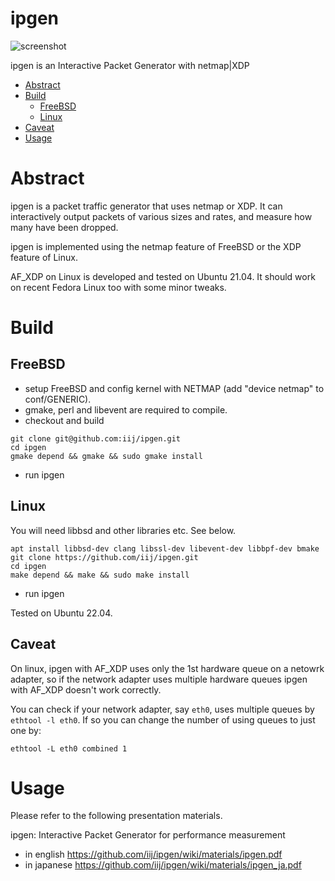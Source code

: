 ipgen
=====
![screenshot](https://github.com/iij/ipgen/wiki/img/screenshot.png)

ipgen is an Interactive Packet Generator with netmap|XDP

- [Abstract](#abstract)
- [Build](#build)
  - [FreeBSD](#freebsd)
  - [Linux](#linux)
- [Caveat](#caveat)
- [Usage](#usage)

# Abstract
ipgen is a packet traffic generator that uses netmap or XDP.
It can interactively output packets of various sizes and rates, and measure how many have been dropped.

ipgen is implemented using the netmap feature of FreeBSD or the XDP feature of Linux.

AF_XDP on Linux is developed and tested on Ubuntu 21.04.
It should work on recent Fedora Linux too with some minor tweaks.


# Build

## FreeBSD
- setup FreeBSD and config kernel with NETMAP (add "device netmap" to conf/GENERIC).
- gmake, perl and libevent are required to compile.
- checkout and build
```
git clone git@github.com:iij/ipgen.git
cd ipgen
gmake depend && gmake && sudo gmake install
```
- run ipgen

## Linux
You will need libbsd and other libraries etc. See below.
```
apt install libbsd-dev clang libssl-dev libevent-dev libbpf-dev bmake
git clone https://github.com/iij/ipgen.git
cd ipgen
make depend && make && sudo make install
```
- run ipgen

Tested on Ubuntu 22.04.

## Caveat

On linux, ipgen with AF_XDP uses only the 1st hardware queue on a netowrk
adapter, so if the network adapter uses multiple hardware queues
ipgen with AF_XDP doesn't work correctly.

You can check if your network adapter, say `eth0`, uses
multiple queues by `ethtool -l eth0`.
If so you can change the number of using queues to just one by:

```
ethtool -L eth0 combined 1
```

# Usage
Please refer to the following presentation materials.

ipgen: Interactive Packet Generator for performance measurement
- in english https://github.com/iij/ipgen/wiki/materials/ipgen.pdf
- in japanese https://github.com/iij/ipgen/wiki/materials/ipgen_ja.pdf

